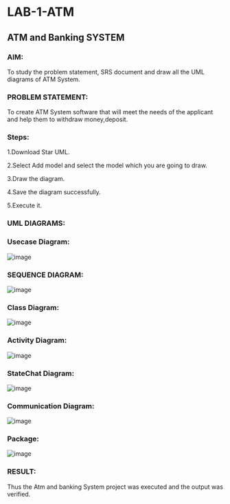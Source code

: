 # LAB-1-ATM
## ATM and Banking SYSTEM
### AIM: 
To study the problem statement, SRS document and draw all the UML diagrams of ATM
System.
### PROBLEM STATEMENT:
To create ATM System software that will meet the needs of the applicant and help them
to withdraw money,deposit.
### Steps:

1.Download Star UML.

2.Select Add model and select the model which you are going to draw.

3.Draw the diagram.

4.Save the diagram successfully.

5.Execute it.
### UML DIAGRAMS:
### Usecase Diagram:
![image](https://github.com/Selvakumar525/LAB-1-ATM/assets/120643262/8ce86d25-7e91-48f7-80a6-32f7f7a96ee6)
### SEQUENCE DIAGRAM:
![image](https://github.com/Selvakumar525/LAB-1-ATM/assets/120643262/b59bb35a-7e69-41e4-bf71-b0cbed4d3513)
### Class Diagram:
![image](https://github.com/Selvakumar525/LAB-1-ATM/assets/120643262/31d8a073-b603-4d03-b14c-a9f3617209c5)
### Activity Diagram:
![image](https://github.com/Selvakumar525/LAB-1-ATM/assets/120643262/ea747816-8120-45af-bee6-877e707651a9)
### StateChat Diagram:
![image](https://github.com/Selvakumar525/LAB-1-ATM/assets/120643262/77039d10-a3a6-4c3c-a402-c788e899fae4)
### Communication Diagram:
![image](https://github.com/Selvakumar525/LAB-1-ATM/assets/120643262/3b96d3db-0511-4dc5-b84d-535433178739)
### Package:
![image](https://github.com/Selvakumar525/LAB-1-ATM/assets/120643262/7aaf01f5-bdd8-4b13-ba5a-998b617b0a1a)

### RESULT: 
Thus the Atm and banking System project was executed and the output was verified.
